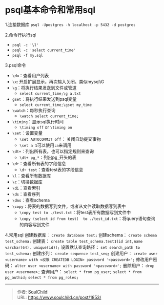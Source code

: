 # psql基本命令和常用sql

<!--more-->
1.连接数据库
`psql -Upostgres -h localhost -p 5432 -d postgres`

2.命令行执行sql
- `psql -c '\l'`
- `psql -c 'select current_time'`
- `psql -f my.sql`

3.psql命令
- `\du`：查看用户列表
- `\x`: 开启扩展显示，再次输入关闭。类似mysql\\G
- `\g`：将执行结果发送到文件或管道
  - `select current_time;\g a.txt`
- `gset`：将执行结果发送到psql变量
  - `select current_time;\gset my_time`
- `\watch`：每秒执行查询
  - `\watch select current_time;`
- `\timing`：显示sql执行时间
  -  `\timing off` or `\timing on`
- `\set`：设置变量
  - `\set AUTOCOMMIT off`： 关闭自动提交事物
  - `\set a 1`可以使用`:a`来调用
- `\dt+`：列出所有表，也可以指定规则来查询
  - `\dt+ pg_*`：列出pg_开头的表
- `\d+`：查看所有表的字段信息
  - `\d+ test`：查看test表的字段信息
- `\l`：查看所有数据库
- `\c`：切换数据库
- `\di`：查看索引
- `\ds`：查看序列
- `\dns`：查看schema
- `\copy`：将表的数据写到文件，或者从文件读取数据写到表中
  - `\copy test to ./test.txt`：将test表所有数据写到文件中
  - `\copy (select id from test)  to ./test_id.txt`：将query语句查询的内容写到文件

4.常用sql
创建数据库：
`create database test;`
创建schema：
`create schema test_schema;`
创建表：
`create table test_schema.test1(id int,name varchar(64), unique(id));`
设置默认查询路径：
`set search_path to test_schema;`
创建序列：
`create sequence test_seq;`
创建用户：
`create user <username> with <权限 CREATEDB LOGIN> password '<password>';`
修改用户密码：
`alter user <username> with password '<password>';`
删除用户：
`drop user <username>;`
查询用户：
`select * from pg_user;`
`select * from pg_authid;`
`select * from pg_roles;`












---

> 作者: [SoulChild](https://www.soulchild.cn)  
> URL: https://www.soulchild.cn/post/1853/  

